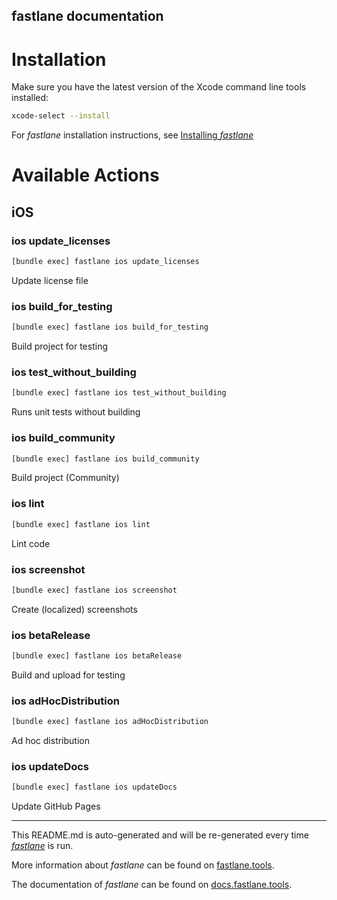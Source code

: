 fastlane documentation
----

# Installation

Make sure you have the latest version of the Xcode command line tools installed:

```sh
xcode-select --install
```

For _fastlane_ installation instructions, see [Installing _fastlane_](https://docs.fastlane.tools/#installing-fastlane)

# Available Actions

## iOS

### ios update_licenses

```sh
[bundle exec] fastlane ios update_licenses
```

Update license file

### ios build_for_testing

```sh
[bundle exec] fastlane ios build_for_testing
```

Build project for testing

### ios test_without_building

```sh
[bundle exec] fastlane ios test_without_building
```

Runs unit tests without building

### ios build_community

```sh
[bundle exec] fastlane ios build_community
```

Build project (Community)

### ios lint

```sh
[bundle exec] fastlane ios lint
```

Lint code

### ios screenshot

```sh
[bundle exec] fastlane ios screenshot
```

Create (localized) screenshots

### ios betaRelease

```sh
[bundle exec] fastlane ios betaRelease
```

Build and upload for testing

### ios adHocDistribution

```sh
[bundle exec] fastlane ios adHocDistribution
```

Ad hoc distribution

### ios updateDocs

```sh
[bundle exec] fastlane ios updateDocs
```

Update GitHub Pages

----

This README.md is auto-generated and will be re-generated every time [_fastlane_](https://fastlane.tools) is run.

More information about _fastlane_ can be found on [fastlane.tools](https://fastlane.tools).

The documentation of _fastlane_ can be found on [docs.fastlane.tools](https://docs.fastlane.tools).
